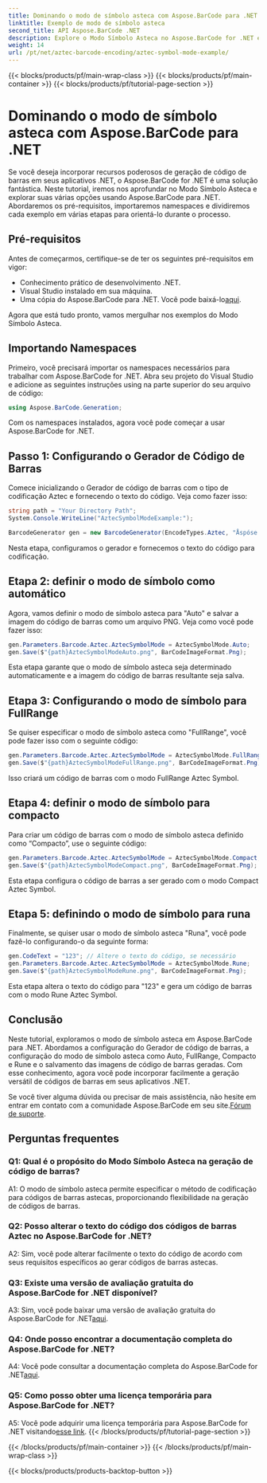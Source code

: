 ```yaml
---
title: Dominando o modo de símbolo asteca com Aspose.BarCode para .NET
linktitle: Exemplo de modo de símbolo asteca
second_title: API Aspose.BarCode .NET
description: Explore o Modo Símbolo Asteca no Aspose.BarCode for .NET e aprenda como gerar códigos de barras versáteis com facilidade. Experimente os modos Automático, FullRange, Compacto e Rune neste tutorial abrangente.
weight: 14
url: /pt/net/aztec-barcode-encoding/aztec-symbol-mode-example/
---
```


{{< blocks/products/pf/main-wrap-class >}}
{{< blocks/products/pf/main-container >}}
{{< blocks/products/pf/tutorial-page-section >}}

# Dominando o modo de símbolo asteca com Aspose.BarCode para .NET

Se você deseja incorporar recursos poderosos de geração de código de barras em seus aplicativos .NET, o Aspose.BarCode for .NET é uma solução fantástica. Neste tutorial, iremos nos aprofundar no Modo Símbolo Asteca e explorar suas várias opções usando Aspose.BarCode para .NET. Abordaremos os pré-requisitos, importaremos namespaces e dividiremos cada exemplo em várias etapas para orientá-lo durante o processo.

## Pré-requisitos

Antes de começarmos, certifique-se de ter os seguintes pré-requisitos em vigor:

- Conhecimento prático de desenvolvimento .NET.
- Visual Studio instalado em sua máquina.
-  Uma cópia do Aspose.BarCode para .NET. Você pode baixá-lo[aqui](https://releases.aspose.com/barcode/net/).

Agora que está tudo pronto, vamos mergulhar nos exemplos do Modo Símbolo Asteca.

## Importando Namespaces

Primeiro, você precisará importar os namespaces necessários para trabalhar com Aspose.BarCode for .NET. Abra seu projeto do Visual Studio e adicione as seguintes instruções using na parte superior do seu arquivo de código:

```csharp
using Aspose.BarCode.Generation;
```

Com os namespaces instalados, agora você pode começar a usar Aspose.BarCode for .NET.

## Passo 1: Configurando o Gerador de Código de Barras

Comece inicializando o Gerador de código de barras com o tipo de codificação Aztec e fornecendo o texto do código. Veja como fazer isso:

```csharp
string path = "Your Directory Path";
System.Console.WriteLine("AztecSymbolModeExample:");

BarcodeGenerator gen = new BarcodeGenerator(EncodeTypes.Aztec, "Åspóse.Barcóde©");
```

Nesta etapa, configuramos o gerador e fornecemos o texto do código para codificação.

## Etapa 2: definir o modo de símbolo como automático

Agora, vamos definir o modo de símbolo asteca para "Auto" e salvar a imagem do código de barras como um arquivo PNG. Veja como você pode fazer isso:

```csharp
gen.Parameters.Barcode.Aztec.AztecSymbolMode = AztecSymbolMode.Auto;
gen.Save($"{path}AztecSymbolModeAuto.png", BarCodeImageFormat.Png);
```

Esta etapa garante que o modo de símbolo asteca seja determinado automaticamente e a imagem do código de barras resultante seja salva.

## Etapa 3: Configurando o modo de símbolo para FullRange

Se quiser especificar o modo de símbolo asteca como "FullRange", você pode fazer isso com o seguinte código:

```csharp
gen.Parameters.Barcode.Aztec.AztecSymbolMode = AztecSymbolMode.FullRange;
gen.Save($"{path}AztecSymbolModeFullRange.png", BarCodeImageFormat.Png);
```

Isso criará um código de barras com o modo FullRange Aztec Symbol.

## Etapa 4: definir o modo de símbolo para compacto

Para criar um código de barras com o modo de símbolo asteca definido como “Compacto”, use o seguinte código:

```csharp
gen.Parameters.Barcode.Aztec.AztecSymbolMode = AztecSymbolMode.Compact;
gen.Save($"{path}AztecSymbolModeCompact.png", BarCodeImageFormat.Png);
```

Esta etapa configura o código de barras a ser gerado com o modo Compact Aztec Symbol.

## Etapa 5: definindo o modo de símbolo para runa

Finalmente, se quiser usar o modo de símbolo asteca "Runa", você pode fazê-lo configurando-o da seguinte forma:

```csharp
gen.CodeText = "123"; // Altere o texto do código, se necessário
gen.Parameters.Barcode.Aztec.AztecSymbolMode = AztecSymbolMode.Rune;
gen.Save($"{path}AztecSymbolModeRune.png", BarCodeImageFormat.Png);
```

Esta etapa altera o texto do código para "123" e gera um código de barras com o modo Rune Aztec Symbol.

## Conclusão

Neste tutorial, exploramos o modo de símbolo asteca em Aspose.BarCode para .NET. Abordamos a configuração do Gerador de código de barras, a configuração do modo de símbolo asteca como Auto, FullRange, Compacto e Rune e o salvamento das imagens de código de barras geradas. Com esse conhecimento, agora você pode incorporar facilmente a geração versátil de códigos de barras em seus aplicativos .NET.

 Se você tiver alguma dúvida ou precisar de mais assistência, não hesite em entrar em contato com a comunidade Aspose.BarCode em seu site.[Fórum de suporte](https://forum.aspose.com/c/barcode/13).

## Perguntas frequentes

### Q1: Qual é o propósito do Modo Símbolo Asteca na geração de código de barras?

A1: O modo de símbolo asteca permite especificar o método de codificação para códigos de barras astecas, proporcionando flexibilidade na geração de códigos de barras.

### Q2: Posso alterar o texto do código dos códigos de barras Aztec no Aspose.BarCode for .NET?

A2: Sim, você pode alterar facilmente o texto do código de acordo com seus requisitos específicos ao gerar códigos de barras astecas.

### Q3: Existe uma versão de avaliação gratuita do Aspose.BarCode for .NET disponível?

A3: Sim, você pode baixar uma versão de avaliação gratuita do Aspose.BarCode for .NET[aqui](https://releases.aspose.com/).

### Q4: Onde posso encontrar a documentação completa do Aspose.BarCode for .NET?

 A4: Você pode consultar a documentação completa do Aspose.BarCode for .NET[aqui](https://reference.aspose.com/barcode/net/).

### Q5: Como posso obter uma licença temporária para Aspose.BarCode for .NET?

 A5: Você pode adquirir uma licença temporária para Aspose.BarCode for .NET visitando[esse link](https://purchase.aspose.com/temporary-license/).
{{< /blocks/products/pf/tutorial-page-section >}}

{{< /blocks/products/pf/main-container >}}
{{< /blocks/products/pf/main-wrap-class >}}

{{< blocks/products/products-backtop-button >}}
